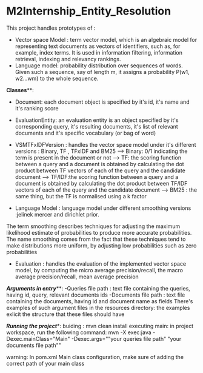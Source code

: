 # M2Internship_Entity_Resolution

This project handles prototypes of :
 - Vector space Model : term vector model, which is an algebraic model for representing text
 documents  as vectors of identifiers, such as, for example, index terms. It is used in information filtering,
 information retrieval, indexing and relevancy rankings.
 - Language model:  probability distribution over sequences of words. Given such a sequence, say of length m, it assigns a probability
P(w1, w2...wm) to the whole sequence.

****Classes******:
- Document: each document object is specified by it's id, it's name and it's ranking score
- EvaluationEntity: an evaluation entity is an object specified by it's corresponding query, it's resulting documents,
it's list of relevant documents and it's specific vocabulary (or bag of word)

- VSMTFxIDFVersion : handles the vector space model under it's different versions : Binary, TF , TFxIDF and
BM25
--> Binary: 0/1 indicating the term is present in the document or not
--> TF: the scoring function between a query and a document is obtained by calculating the dot product between TF
  vectors of each of the query and the candidate document
--> TF/IDF:the scoring function between a query and a document is obtained by calculating the dot product between TF/IDF
    vectors of each of the query and the candidate document
--> BM25 : the same thing, but the TF is normalised using a k factor
- Language Model : language model under different smoothing versions :jelinek mercer and dirichlet prior.

The term smoothing describes techniques for
adjusting the maximum likelihood estimate of probabilities to produce
more accurate probabilities. The name smoothing comes from the fact that these techniques
tend to make distributions more uniform, by adjusting low probabilities such as zero probabilities

- Evaluation : handles the evaluation of the implemented vector space model, by computing the micro average precision/recall,
the macro average precision/recall, mean average precision

*****************Arguments in entry*******************:
-Queries file path : text file containing the queries, having id, query, relevant documents ids
-Documents file path : text file containing the documents, having id and document name as fields
There's examples of such argument files in the resources directory: the examples exlicit the structure
that these files should have

*****************Running the project******************:
buiding : mvn clean install
executing main: in project workspace, run the following command:
mvn -X exec:java -Dexec.mainClass="Main" -Dexec.args=""your queries file path" "your documents file path""

warning: In pom.xml Main class configuration, make sure of adding the correct path
of your main class

